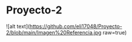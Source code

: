 # Proyecto-2

![alt text](https://github.com/eli17048/Proyecto-2/blob/main/Imagen%20Referencia.jpg raw=true) 
